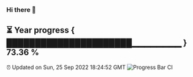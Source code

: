### Hi there 👋
⏳ Year progress { ██████████████████████▁▁▁▁▁▁▁▁ } 73.36 %
---
⏰ Updated on Sun, 25 Sep 2022 18:24:52 GMT
![Progress Bar CI](https://github.com/liununu/liununu/workflows/Progress%20Bar%20CI/badge.svg)
